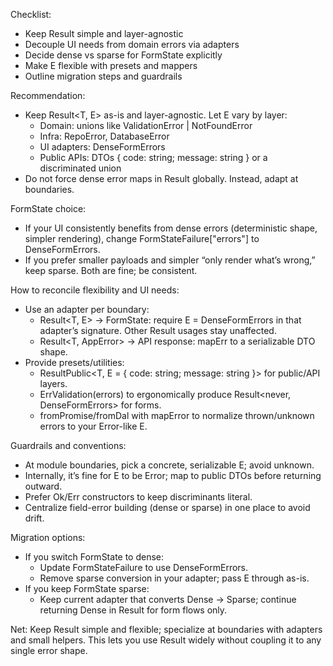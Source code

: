 Checklist:

- Keep Result simple and layer-agnostic
- Decouple UI needs from domain errors via adapters
- Decide dense vs sparse for FormState explicitly
- Make E flexible with presets and mappers
- Outline migration steps and guardrails

Recommendation:

- Keep Result<T, E> as-is and layer-agnostic. Let E vary by layer:
  - Domain: unions like ValidationError | NotFoundError
  - Infra: RepoError, DatabaseError
  - UI adapters: DenseFormErrors<Field>
  - Public APIs: DTOs { code: string; message: string } or a discriminated union
- Do not force dense error maps in Result globally. Instead, adapt at boundaries.

FormState choice:

- If your UI consistently benefits from dense errors (deterministic shape, simpler rendering), change FormStateFailure["errors"] to DenseFormErrors<TFieldNames>.
- If you prefer smaller payloads and simpler “only render what’s wrong,” keep sparse. Both are fine; be consistent.

How to reconcile flexibility and UI needs:

- Use an adapter per boundary:
  - Result<T, E> -> FormState: require E = DenseFormErrors<Field> in that adapter’s signature. Other Result usages stay unaffected.
  - Result<T, AppError> -> API response: mapErr to a serializable DTO shape.
- Provide presets/utilities:
  - ResultPublic<T, E = { code: string; message: string }> for public/API layers.
  - ErrValidation(errors) to ergonomically produce Result<never, DenseFormErrors<Field>> for forms.
  - fromPromise/fromDal with mapError to normalize thrown/unknown errors to your Error-like E.

Guardrails and conventions:

- At module boundaries, pick a concrete, serializable E; avoid unknown.
- Internally, it’s fine for E to be Error; map to public DTOs before returning outward.
- Prefer Ok/Err constructors to keep discriminants literal.
- Centralize field-error building (dense or sparse) in one place to avoid drift.

Migration options:

- If you switch FormState to dense:
  - Update FormStateFailure to use DenseFormErrors<Field>.
  - Remove sparse conversion in your adapter; pass E through as-is.
- If you keep FormState sparse:
  - Keep current adapter that converts Dense -> Sparse; continue returning Dense in Result for form flows only.

Net: Keep Result simple and flexible; specialize at boundaries with adapters and small helpers. This lets you use Result widely without coupling it to any single error shape.
